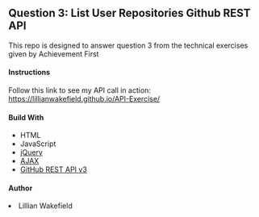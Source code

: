<h2>Question 3: List User Repositories Github REST API</h2>
<p>This repo is designed to answer question 3 from the technical exercises given by Achievement First</P>

<h4>Instructions</h4>
<p>Follow this link to see my API call in action: <a href="https://lillianwakefield.github.io/API-Exercise"> https://lillianwakefield.github.io/API-Exercise/</a></p>

<h4>Build With</h4>
<ul>
<li>HTML</li>
<li>JavaScript</li>
<li><a href="https://jquery.com/">jQuery</a></li>
<li><a href ="http://api.jquery.com/jquery.ajax/">AJAX</a></li>
<li><a href="https://developer.github.com/v3/">GitHub REST API v3</a></li>
</ul>

<h4>Author</h4>
<li>Lillian Wakefield</li>
